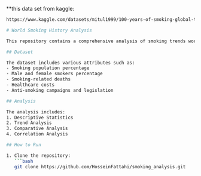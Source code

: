 **this data set from kaggle:
```bash
https://www.kaggle.com/datasets/mitul1999/100-years-of-smoking-global-trends-1924-2023

# World Smoking History Analysis

This repository contains a comprehensive analysis of smoking trends worldwide from 1924 to 2023.

## Dataset

The dataset includes various attributes such as:
- Smoking population percentage
- Male and female smokers percentage
- Smoking-related deaths
- Healthcare costs
- Anti-smoking campaigns and legislation

## Analysis

The analysis includes:
1. Descriptive Statistics
2. Trend Analysis
3. Comparative Analysis
4. Correlation Analysis

## How to Run

1. Clone the repository:
   ```bash
   git clone https://github.com/HosseinFattahi/smoking_analysis.git
